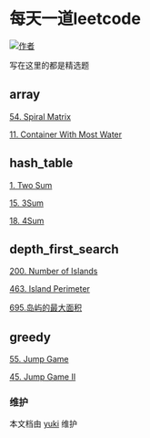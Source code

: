 # 每天一道leetcode

[![作者](https://img.shields.io/badge/%E4%BD%9C%E8%80%85-KyonHuang-7AD6FD.svg)](https://johnjim0816.github.io/)

写在这里的都是精选题

## array

[54. Spiral Matrix](https://leetcode.com/problems/spiral-matrix/)

[11. Container With Most Water](https://leetcode.com/problems/container-with-most-water/)

## hash_table

[1. Two Sum](https://leetcode.com/problems/two-sum/)

[15. 3Sum](https://leetcode.com/problems/3sum/)

[18. 4Sum](https://leetcode.com/problems/4sum/)

## depth_first_search

[200. Number of Islands](https://leetcode.com/problems/number-of-islands/)

[463. Island Perimeter](https://leetcode.com/problems/island-perimeter/)

[695.岛屿的最大面积](https://leetcode-cn.com/problems/max-area-of-island/)

## greedy

[55. Jump Game](https://leetcode.com/problems/jump-game/)

[45. Jump Game II](https://leetcode.com/problems/jump-game-ii/)

### 维护

本文档由 [yuki](https://github.com/bighuang624/yuki) 维护

